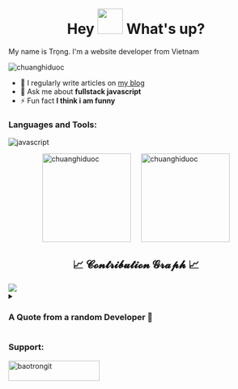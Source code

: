 <h1 align="center"> Hey <img src="https://emojis.slackmojis.com/emojis/images/1577305505/7373/hand_wave.gif?1577305505" width="50" /> What's up?</h1>
<p align="left">My name is Trọng. I'm a website developer from Vietnam</p>

<p align="left"> <img src="https://komarev.com/ghpvc/?username=chuanghiduoc&label=Profile%20views&color=2b74ab&style=flat" alt="chuanghiduoc" /> </p>

- 📝 I regularly write articles on [my blog](https://baotrongit.blogspot.com)
- 💬 Ask me about **fullstack javascript**
- ⚡ Fun fact **I think i am funny**

<!--Languages and Tools-->
<h3 align="left">Languages and Tools:</h3>
<p align="left">
  <img src="https://skillicons.dev/icons?i=js,nodejs,react,mongodb,mysql,git,postman" alt="javascript" />
</p>

<div style="display: flex; justify-content: center; align-items: center;">
    <img src="https://github-readme-stats.vercel.app/api/top-langs?username=chuanghiduoc&show_icons=true&locale=en&layout=compact" alt="chuanghiduoc" style="height: 175px; margin-right: 20px;" />
    <img src="https://github-readme-stats.vercel.app/api?username=chuanghiduoc&show_icons=true&locale=en" alt="chuanghiduoc" style="height: 175px;" />
</div>

<!--Contribution Graph-->
<h2 align="center">📈 𝓒𝓸𝓷𝓽𝓻𝓲𝓫𝓾𝓽𝓲𝓸𝓷 𝓖𝓻𝓪𝓹𝓱 📈</h2>
<div align="left">
    <img src="https://github-readme-activity-graph.vercel.app/graph?username=chuanghiduoc&theme=minimal" border-radius="15">
</div>

 <details>
  <summary><h3>A Quote from a random Developer 🧬</h3></summary>
  
  | [![Readme Quotes](https://quotes-github-readme.vercel.app/api?type=horizontal)](https://github.com/piyushsuthar/github-readme-quotes) |
|---|
  
  </details>
  <h3 align="left">Support:</h3>
<p><a href="https://www.buymeacoffee.com/baotrongit"> <img align="left" src="https://cdn.buymeacoffee.com/buttons/v2/default-yellow.png" height="40" width="180" alt="baotrongit" /></a></p>
